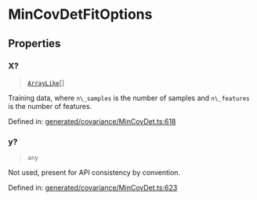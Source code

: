 # MinCovDetFitOptions

## Properties

### X?

> [`ArrayLike`](../types/ArrayLike.md)[]

Training data, where `n\_samples` is the number of samples and `n\_features` is the number of features.

Defined in:  [generated/covariance/MinCovDet.ts:618](https://github.com/transitive-bullshit/scikit-learn-ts/blob/92ab806/packages/sklearn/src/generated/covariance/MinCovDet.ts#L618)

### y?

> `any`

Not used, present for API consistency by convention.

Defined in:  [generated/covariance/MinCovDet.ts:623](https://github.com/transitive-bullshit/scikit-learn-ts/blob/92ab806/packages/sklearn/src/generated/covariance/MinCovDet.ts#L623)
